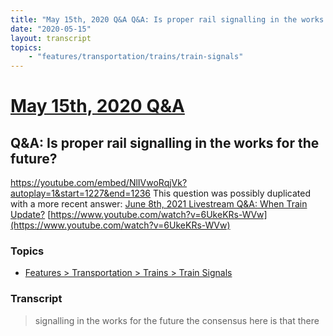 ```yaml
---
title: "May 15th, 2020 Q&A Q&A: Is proper rail signalling in the works for the future?"
date: "2020-05-15"
layout: transcript
topics:
    - "features/transportation/trains/train-signals"
---
```

# [May 15th, 2020 Q&A](../2020-05-15.md)
## Q&A: Is proper rail signalling in the works for the future?
https://youtube.com/embed/NlIVwoRqjVk?autoplay=1&start=1227&end=1236
This question was possibly duplicated with a more recent answer: [June 8th, 2021 Livestream Q&A: When Train Update?](./yt-6UkeKRs-WVw.md) [https://www.youtube.com/watch?v=6UkeKRs-WVw](https://www.youtube.com/watch?v=6UkeKRs-WVw)


### Topics
* [Features > Transportation > Trains > Train Signals](../topics/features/transportation/trains/train-signals.md)

### Transcript

> signalling in the works for the future the consensus here is that there
